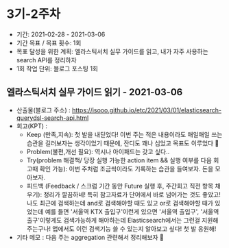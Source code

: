 # 3기-2주차
- 기간: 2021-02-28 - 2021-03-06
- 기간 목표 / 목표 횟수: 1회
- 목표 달성을 위한 계획: 엘라스틱서치 실무 가이드를 읽고, 내가 자주 사용하는 search API를 정리하자  
- 1회 작업 단위: 블로그 포스팅 1회

## 엘라스틱서치 실무 가이드 읽기 - 2021-03-06
- 산출물(블로그 주소) : https://isooo.github.io/etc/2021/03/01/elasticsearch-querydsl-search-api.html
- 회고(KPT) :
  - Keep (만족,지속): 첫 발을 내딛었다! 이번 주는 적은 내용이라도 매일매일 쓰는 습관을 길러보자는 생각이었기 때문에, 잔디도 꽤나 심었고 목표도 이루었다 :musical_note:  
  - Problem(불편,개선 필요): 역시나 아이패드는 갖고 싶다.. 
  - Try(problem 해결책/ 당장 실행 가능한 action item && 실행 여부를 다음 회고때 확인 가능): 이번 주처럼 조금씩이라도 기록하는 습관을 들여보자. 돈을 모아보자.  
  - 피드백 (Feedback / 스크럼 기간 동안 Future 실행 후, 주간회고 직전 항목 채우기): 정리가 깔끔하네! 특히 참고자료가 단어에서 바로 넘어가는 것도 좋았고! 나도 최근에 검색하는데 and로 검색해야할 때도 있고 or로 검색해야할 때가 있었는데 예를 들면 '서울역 KTX 출입구'이런게 있으면 '서울역 출입구', '서울역 출구'이렇게도 검색가능하게 해야하는데 Elasticsearch에서는 그런걸 지원해주는구나! 앱에서도 이런 검색기능 쓸 수 있는지 알아보고 싶다! 첫 발 응원해!
- 기타 메모 : 다음 주는 aggregation 관련해서 정리해보자 :muscle:

 
